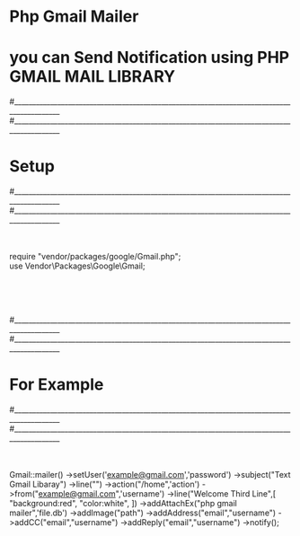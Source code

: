 # Php Gmail Mailer
# you can Send Notification using PHP GMAIL MAIL LIBRARY

#___________________________________________________________________________________________ #___________________________________________________________________________________________
# Setup
#___________________________________________________________________________________________ #___________________________________________________________________________________________
<br /><br /><br />




require "vendor/packages/google/Gmail.php";<br />
use Vendor\Packages\Google\Gmail;



<br /><br /><br />

#___________________________________________________________________________________________ #___________________________________________________________________________________________
#                                 For Example
#___________________________________________________________________________________________ #___________________________________________________________________________________________
<br /><br /><br />

Gmail::mailer()
->setUser('example@gmail.com','password')
->subject("Text Gmail Libaray")
->line("")
->action("/home",'action')
->from("example@gmail.com",'username')
->line("Welcome Third Line",[ "background:red", "color:white", ])
->addAttachEx("php gmail mailer",'file.db')
->addImage("path")
->addAddress("email","username")
->addCC("email","username")
->addReply("email","username")
->notify();

<br /><br /><br />
